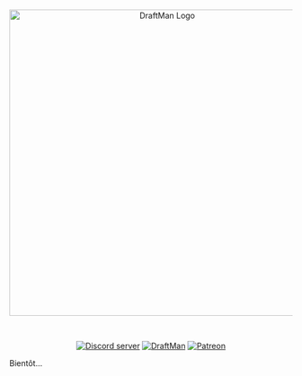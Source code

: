 <div align="center">
  <br />
  <p>
    <a href="https://www.draftman.fr/discord"><img src="https://www.draftman.fr/images/headerlogo.png" width="546" alt="DraftMan Logo" /></a>
  </p>
  <br />
  <p>
    <a href="https://www.draftman.fr/discord"><img src="https://discordapp.com/api/guilds/422112414964908042/embed.png" alt="Discord server" /></a>
    <a href="https://www.draftman.fr"><img src="https://www.draftman.fr/images/badge.svg" alt="DraftMan"/></a>
    <a href="https://www.patreon.com/draftman_dev"><img src="https://img.shields.io/badge/donate-patreon-F96854.svg" alt="Patreon"/></a>
  </p>
</div>

Bientôt...

